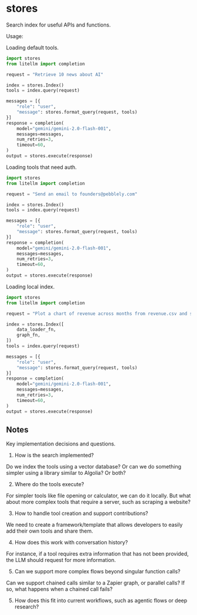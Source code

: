 # stores

Search index for useful APIs and functions.

Usage:

Loading default tools.

```py
import stores
from litellm import completion

request = "Retrieve 10 news about AI"

index = stores.Index()
tools = index.query(request)

messages = [{
    "role": "user",
    "message": stores.format_query(request, tools)
}]
response = completion(
    model="gemini/gemini-2.0-flash-001",
    messages=messages,
    num_retries=3,
    timeout=60,
)
output = stores.execute(response)
```

Loading tools that need auth.

```py
import stores
from litellm import completion

request = "Send an email to founders@pebblely.com"

index = stores.Index()
tools = index.query(request)

messages = [{
    "role": "user",
    "message": stores.format_query(request, tools)
}]
response = completion(
    model="gemini/gemini-2.0-flash-001",
    messages=messages,
    num_retries=3,
    timeout=60,
)
output = stores.execute(response)
```


Loading local index.

```py
import stores
from litellm import completion

request = "Plot a chart of revenue across months from revenue.csv and save to chart.png"

index = stores.Index([
    data_loader_fn,
    graph_fn,
])
tools = index.query(request)

messages = [{
    "role": "user",
    "message": stores.format_query(request, tools)
}]
response = completion(
    model="gemini/gemini-2.0-flash-001",
    messages=messages,
    num_retries=3,
    timeout=60,
)
output = stores.execute(response)
```

## Notes

Key implementation decisions and questions.

1. How is the search implemented?

Do we index the tools using a vector database? Or can we do something simpler using a library similar to Algolia? Or both?

2. Where do the tools execute?

For simpler tools like file opening or calculator, we can do it locally. But what about more complex tools that require a server, such as scraping a website?

3. How to handle tool creation and support contributions?

We need to create a framework/template that allows developers to easily add their own tools and share them.

4. How does this work with conversation history?

For instance, if a tool requires extra information that has not been provided, the LLM should request for more information.

5. Can we support more complex flows beyond singular function calls?

Can we support chained calls similar to a Zapier graph, or parallel calls? If so, what happens when a chained call fails?

5. How does this fit into current workflows, such as agentic flows or deep research?
